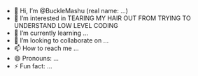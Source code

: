 - 👋 Hi, I’m @BuckleMashu (real name: ...)
- 👀 I’m interested in TEARING MY HAIR OUT FROM TRYING TO UNDERSTAND LOW LEVEL CODING
- 🌱 I’m currently learning ...
- 💞️ I’m looking to collaborate on ...
- 📫 How to reach me ...
- 😄 Pronouns: ... 
- ⚡ Fun fact: ...

<!---
BuckleMashu/BuckleMashu is a ✨ special ✨ repository because its `README.md` (this file) appears on your GitHub profile.
You can click the Preview link to take a look at your changes.
--->

